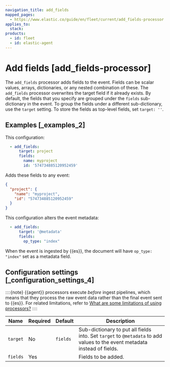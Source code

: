 ```yaml
---
navigation_title: add_fields
mapped_pages:
  - https://www.elastic.co/guide/en/fleet/current/add_fields-processor.html
applies_to:
  stack:
products:
  - id: fleet
  - id: elastic-agent
---
```


# Add fields [add_fields-processor]


The `add_fields` processor adds fields to the event. Fields can be scalar values, arrays, dictionaries, or any nested combination of these. The `add_fields` processor overwrites the target field if it already exists. By default, the fields that you specify are grouped under the `fields` sub-dictionary in the event. To group the fields under a different sub-dictionary, use the `target` setting. To store the fields as top-level fields, set `target: ''`.


## Examples [_examples_2]

This configuration:

```yaml
  - add_fields:
      target: project
      fields:
        name: myproject
        id: '574734885120952459'
```

Adds these fields to any event:

```json
{
  "project": {
    "name": "myproject",
    "id": "574734885120952459"
  }
}
```

This configuration alters the event metadata:

```yaml
  - add_fields:
      target: '@metadata'
      fields:
        op_type: "index"
```

When the event is ingested by {{es}}, the document will have `op_type: "index"` set as a metadata field.


## Configuration settings [_configuration_settings_4]

::::{note}
{{agent}} processors execute *before* ingest pipelines, which means that they process the raw event data rather than the final event sent to {{es}}. For related limitations, refer to [What are some limitations of using processors?](/reference/fleet/agent-processors.md#limitations)
::::


| Name | Required | Default | Description |
| --- | --- | --- | --- |
| `target` | No | `fields` | Sub-dictionary to put all fields into. Set `target` to `@metadata` to add values to the event metadata instead of fields. |
| `fields` | Yes |  | Fields to be added. |

